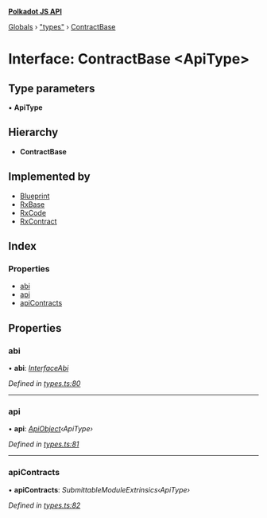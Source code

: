 **[Polkadot JS API](../README.md)**

[Globals](../globals.md) › [&quot;types&quot;](../modules/_types_.md) › [ContractBase](_types_.contractbase.md)

# Interface: ContractBase <**ApiType**>

## Type parameters

▪ **ApiType**

## Hierarchy

* **ContractBase**

## Implemented by

* [Blueprint](../classes/_rxblueprint_.blueprint.md)
* [RxBase](../classes/_rxbase_.rxbase.md)
* [RxCode](../classes/_rxcode_.rxcode.md)
* [RxContract](../classes/_rxcontract_.rxcontract.md)

## Index

### Properties

* [abi](_types_.contractbase.md#abi)
* [api](_types_.contractbase.md#api)
* [apiContracts](_types_.contractbase.md#apicontracts)

## Properties

###  abi

• **abi**: *[InterfaceAbi](_types_.interfaceabi.md)*

*Defined in [types.ts:80](https://github.com/polkadot-js/api/blob/3720cf8/packages/api-contract/src/types.ts#L80)*

___

###  api

• **api**: *[ApiObject](../modules/_types_.md#apiobject)‹ApiType›*

*Defined in [types.ts:81](https://github.com/polkadot-js/api/blob/3720cf8/packages/api-contract/src/types.ts#L81)*

___

###  apiContracts

• **apiContracts**: *SubmittableModuleExtrinsics‹ApiType›*

*Defined in [types.ts:82](https://github.com/polkadot-js/api/blob/3720cf8/packages/api-contract/src/types.ts#L82)*